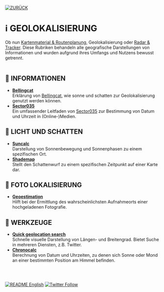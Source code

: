 <div align="left">
  <a href="https://github.com/ot2i7ba/OSINT/blob/main/de/"><img alt="ZURÜCK" src="https://img.shields.io/badge/ZURÜCK-lightgrey.svg?style=for-the-badge"></a>
</div>

# ℹ️ GEOLOKALISIERUNG
Ob nun [Kartenmaterial & Routenplanung](md/maps.md), Geolokalisierung oder [Radar & Tracker](md/tracker.md). Diese Rubriken behandeln alle geografische Darstellungen von Informationen und wurden aufgrund ihres Umfangs und Nutzens bewusst getrennt.<br/><br/>

## 📑 INFORMATIONEN
- **[Bellingcat](https://www.bellingcat.com/resources/2020/12/03/using-the-sun-and-the-shadows-for-geolocation/ "Bellingcat")**<br/>
Erklärung von [Bellingcat](https://www.bellingcat.com/ "Bellingcat"), wie sonne und schatten zur Geolokalisierung genutzt werden können.
- **[Sector035](https://sector035.nl/articles/chronolocation-of-media "Sector035")**<br/>
Ein umfassender Leitfaden von [Sector035](https://sector035.nl/ "Sector035") zur Bestimmung von Datum und Uhrzeit in (Online-)Medien.

## 📑 LICHT UND SCHATTEN
- **[Suncalc](https://www.suncalc.org/ "Suncalc")**<br/>
Darstellung von Sonnenbewegung und Sonnenphasen zu einem spezifischen Ort.
- **[Shademap](https://shademap.app/ "Shademap")**<br/>
Stellt den Schattenwurf zu einem spezifischen Zeitpunkt auf einer Karte dar.

## 📑 FOTO LOKALISIERUNG
- **[Geoestimation](https://labs.tib.eu/geoestimation/ "Geoestimation")**<br/>
Hilft bei der Ermittlung des wahrscheinlichsten Aufnahmeorts einer hochgeladenen Fotografie.

## 📑 WERKZEUGE
- **[Quick geolocation search](https://cipher387.github.io/quickgeolocationsearch/ "Quick geolocation search")**<br/>
Schnelle visuelle Darstellung von Längen- und Breitengrad. Bietet Suche in mehreren Diensten, z.B. Twitter.
- **[Chronocalc](https://github.com/Sector035/chronocalc "Chronocalc")**<br/>
Berechnung von Datum und Uhrzeiten, zu denen sich Sonne oder Mond an einer bestimmten Position am Himmel befinden.

<br/><br/>
<div align="left">
  <a href="https://github.com/ot2i7ba/OSINT/blob/main/en/README.md"><img alt="README English" src="https://img.shields.io/badge/README-English-lightgrey.svg?style=for-the-badge"></a>
  <a href="https://twitter.com/intent/follow?screen_name=ot2i7ba"><img alt="Twitter Follow" src="https://img.shields.io/twitter/follow/ot2i7ba?logo=twitter&logoColor=white&style=for-the-badge"></a>
</div>
